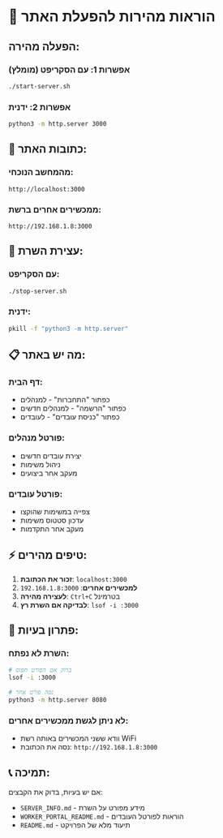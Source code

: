 # 🚀 הוראות מהירות להפעלת האתר

## הפעלה מהירה:

### אפשרות 1: עם הסקריפט (מומלץ)
```bash
./start-server.sh
```

### אפשרות 2: ידנית
```bash
python3 -m http.server 3000
```

## 📱 כתובות האתר:

### מהמחשב הנוכחי:
```
http://localhost:3000
```

### ממכשירים אחרים ברשת:
```
http://192.168.1.8:3000
```

## 🛑 עצירת השרת:

### עם הסקריפט:
```bash
./stop-server.sh
```

### ידנית:
```bash
pkill -f "python3 -m http.server"
```

## 📋 מה יש באתר:

### דף הבית:
- כפתור "התחברות" - למנהלים
- כפתור "הרשמה" - למנהלים חדשים  
- כפתור "כניסת עובדים" - לעובדים

### פורטל מנהלים:
- יצירת עובדים חדשים
- ניהול משימות
- מעקב אחר ביצועים

### פורטל עובדים:
- צפייה במשימות שהוקצו
- עדכון סטטוס משימות
- מעקב אחר התקדמות

## ⚡ טיפים מהירים:

1. **זכור את הכתובת**: `localhost:3000`
2. **למכשירים אחרים**: `192.168.1.8:3000`
3. **לעצירה מהירה**: `Ctrl+C` בטרמינל
4. **לבדיקה אם השרת רץ**: `lsof -i :3000`

## 🔧 פתרון בעיות:

### השרת לא נפתח:
```bash
# בדוק אם הפורט תפוס
lsof -i :3000

# נסה פורט אחר
python3 -m http.server 8080
```

### לא ניתן לגשת ממכשירים אחרים:
- וודא ששני המכשירים באותה רשת WiFi
- נסה את הכתובת: `http://192.168.1.8:3000`

## 📞 תמיכה:

אם יש בעיות, בדוק את הקבצים:
- `SERVER_INFO.md` - מידע מפורט על השרת
- `WORKER_PORTAL_README.md` - הוראות לפורטל העובדים
- `README.md` - תיעוד מלא של הפרויקט 